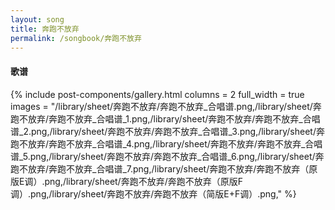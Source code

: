 ```yaml
---
layout: song
title: 奔跑不放弃
permalink: /songbook/奔跑不放弃
---
```


#### 歌谱

{% include post-components/gallery.html
    columns = 2
    full_width = true
    images = "/library/sheet/奔跑不放弃/奔跑不放弃_合唱谱.png,/library/sheet/奔跑不放弃/奔跑不放弃_合唱谱_1.png,/library/sheet/奔跑不放弃/奔跑不放弃_合唱谱_2.png,/library/sheet/奔跑不放弃/奔跑不放弃_合唱谱_3.png,/library/sheet/奔跑不放弃/奔跑不放弃_合唱谱_4.png,/library/sheet/奔跑不放弃/奔跑不放弃_合唱谱_5.png,/library/sheet/奔跑不放弃/奔跑不放弃_合唱谱_6.png,/library/sheet/奔跑不放弃/奔跑不放弃_合唱谱_7.png,/library/sheet/奔跑不放弃/奔跑不放弃（原版E调）.png,/library/sheet/奔跑不放弃/奔跑不放弃（原版F调）.png,/library/sheet/奔跑不放弃/奔跑不放弃（简版E+F调）.png,"
%}
